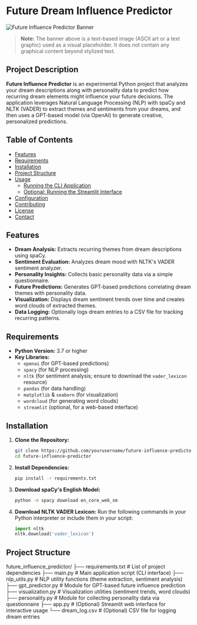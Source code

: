# Future Dream Influence Predictor

![Future Influence Predictor Banner](banner.png)
> **Note:** The banner above is a text-based image (ASCII art or a text graphic) used as a visual placeholder. It does not contain any graphical content beyond stylized text.

## Project Description

**Future Influence Predictor** is an experimental Python project that analyzes your dream descriptions along with personality data to predict how recurring dream elements might influence your future decisions. The application leverages Natural Language Processing (NLP) with spaCy and NLTK (VADER) to extract themes and sentiments from your dreams, and then uses a GPT-based model (via OpenAI) to generate creative, personalized predictions.

## Table of Contents

- [Features](#features)
- [Requirements](#requirements)
- [Installation](#installation)
- [Project Structure](#project-structure)
- [Usage](#usage)
  - [Running the CLI Application](#running-the-cli-application)
  - [Optional: Running the Streamlit Interface](#optional-running-the-streamlit-interface)
- [Configuration](#configuration)
- [Contributing](#contributing)
- [License](#license)
- [Contact](#contact)

## Features

- **Dream Analysis:** Extracts recurring themes from dream descriptions using spaCy.
- **Sentiment Evaluation:** Analyzes dream mood with NLTK's VADER sentiment analyzer.
- **Personality Insights:** Collects basic personality data via a simple questionnaire.
- **Future Predictions:** Generates GPT-based predictions correlating dream themes with personality data.
- **Visualization:** Displays dream sentiment trends over time and creates word clouds of extracted themes.
- **Data Logging:** Optionally logs dream entries to a CSV file for tracking recurring patterns.

## Requirements

- **Python Version:** 3.7 or higher
- **Key Libraries:**  
  - `openai` (for GPT-based predictions)
  - `spacy` (for NLP processing)
  - `nltk` (for sentiment analysis; ensure to download the `vader_lexicon` resource)
  - `pandas` (for data handling)
  - `matplotlib` & `seaborn` (for visualization)
  - `wordcloud` (for generating word clouds)
  - `streamlit` (optional, for a web-based interface)

## Installation

1. **Clone the Repository:**
    ```bash
    git clone https://github.com/yourusername/future-influence-predictor.git
    cd future-influence-predictor
    ```

2. **Install Dependencies:**
    ```bash
    pip install -r requirements.txt
    ```

3. **Download spaCy's English Model:**
    ```bash
    python -m spacy download en_core_web_sm
    ```

4. **Download NLTK VADER Lexicon:**
    Run the following commands in your Python interpreter or include them in your script:
    ```python
    import nltk
    nltk.download('vader_lexicon')
    ```

## Project Structure

future_influence_predictor/ ├── requirements.txt # List of project dependencies ├── main.py # Main application script (CLI interface) ├── nlp_utils.py # NLP utility functions (theme extraction, sentiment analysis) ├── gpt_predictor.py # Module for GPT-based future influence prediction ├── visualization.py # Visualization utilities (sentiment trends, word clouds) ├── personality.py # Module for collecting personality data via questionnaire ├── app.py # (Optional) Streamlit web interface for interactive usage └── dream_log.csv # (Optional) CSV file for logging dream entries
